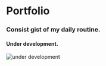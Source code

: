 # Portfolio



### Consist gist of my daily routine.

#### Under development.
![under development](https://media.giphy.com/media/Pm4IA0XrTWwE2DaTMI/giphy.gif)
